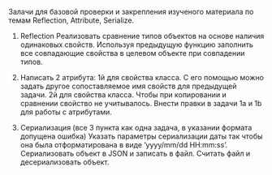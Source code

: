 Залачи для базовой проверки и закрепления изученого материала по темам Reflection, Attribute, Serialize.

1. Reflection
Реализовать сравнение типов объектов на основе наличия одинаковых свойств.
Используя предыдущую функцию заполнить все совпадающие свойства в целевом объекте при совпадении типов.

2. Написать 2 атрибута:
1й для свойства класса. С его помощью можно задать другое сопоставляемое имя свойств для предыдущей задачи.
2й  для свойства класса. Чтобы при копировании и сравнении свойство не учитывалось.
Внести правки в задачи 1а и 1b для работы с атрибутами.

3. Сериализация (все 3 пункта как одна задача, в указании формата допущена ошибка)
Указать параметры сериализации даты так чтобы она была отформатирована в виде ‘yyyy/mm/dd HH:mm:ss’.
Сериализовать объект в JSON и записать в файл.
Считать файл и десериализовать объект.
